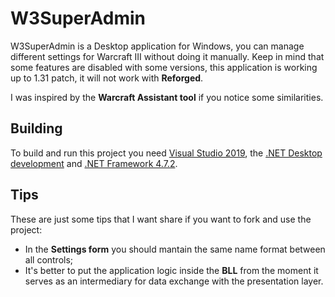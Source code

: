 # W3SuperAdmin

W3SuperAdmin is a Desktop application for Windows, you can manage different settings for Warcraft III without doing it manually. Keep in mind that some features are disabled with some versions, this application is working up to 1.31 patch, it will not work with **Reforged**.

I was inspired by the **Warcraft Assistant tool** if you notice some similarities.

## Building

To build and run this project you need [Visual Studio 2019](https://visualstudio.microsoft.com/vs/), the [.NET Desktop development](https://visualstudio.microsoft.com/vs/features/net-development/) and [.NET Framework 4.7.2](https://dotnet.microsoft.com/download/dotnet-framework/net472).

## Tips

These are just some tips that I want share if you want to fork and use the project: 

+ In the **Settings form** you should mantain the same name format between all controls;
+ It's better to put the application logic inside the **BLL** from the moment it serves as an intermediary for data exchange with the presentation layer.
